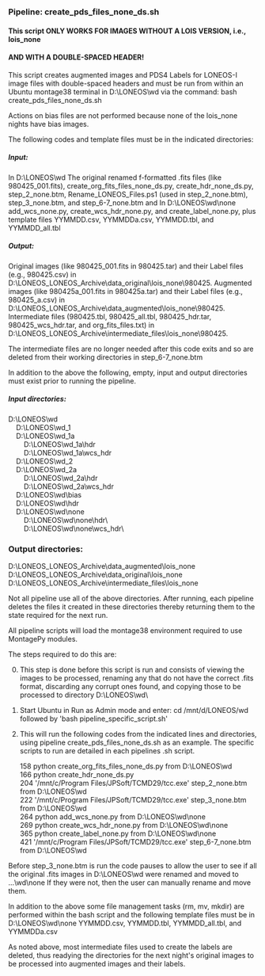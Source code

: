 ### Pipeline: create_pds_files_none_ds.sh

#### This script ONLY WORKS FOR IMAGES WITHOUT A LOIS VERSION, i.e., lois_none
#### AND WITH A DOUBLE-SPACED HEADER!

This script creates augmented images and PDS4 Labels for LONEOS-I image files
with double-spaced headers and must be run from within an Ubuntu montage38 
terminal in D:\LONEOS\wd via the command: bash create_pds_files_none_ds.sh

Actions on bias files are not performed because none of the lois_none nights
have bias images.

The following codes and template files must be in the indicated directories:

##### Input:
In D:\LONEOS\wd The original renamed f-formatted .fits files (like
980425_001.fits), create_org_fits_files_none_ds.py, create_hdr_none_ds.py,
step_2_none.btm, Rename_LONEOS_Files.ps1 (used in step_2_none.btm),
step_3_none.btm, and step_6-7_none.btm and
In D:\LONEOS\wd\none add_wcs_none.py, create_wcs_hdr_none.py, and
create_label_none.py, plus template files YYMMDD.csv, YYMMDDa.csv,
YYMMDD.tbl, and YYMMDD_all.tbl 

##### Output:
Original images (like 980425_001.fits in 980425.tar) and their Label files
(e.g., 980425.csv) in D:\LONEOS\_LONEOS_Archive\data_original\lois_none\980425.
Augmented images (like 980425a_001.fits in 980425a.tar) and their Label files
(e.g., 980425_a.csv) in D:\LONEOS\_LONEOS_Archive\data_augmented\lois_none\980425.
Intermediate files (980425.tbl, 980425_all.tbl, 980425_hdr.tar, 980425_wcs_hdr.tar,
and org_fits_files.txt) in D:\LONEOS\_LONEOS_Archive\intermediate_files\lois_none\980425.

The intermediate files are no longer needed after this code exits and so are
deleted from their working directories in step_6-7_none.btm

In addition to the above the following, empty, input and output directories
must exist prior to running the pipeline.

##### Input directories:

D:\LONEOS\wd\
&nbsp;&nbsp;&nbsp;&nbsp;D:\LONEOS\wd\_1\
&nbsp;&nbsp;&nbsp;&nbsp;D:\LONEOS\wd\_1a\
&nbsp;&nbsp;&nbsp;&nbsp;&nbsp;&nbsp;&nbsp;&nbsp;D:\LONEOS\wd\_1a\hdr\
&nbsp;&nbsp;&nbsp;&nbsp;&nbsp;&nbsp;&nbsp;&nbsp;D:\LONEOS\wd\_1a\wcs_hdr\
&nbsp;&nbsp;&nbsp;&nbsp;D:\LONEOS\wd\_2\
&nbsp;&nbsp;&nbsp;&nbsp;D:\LONEOS\wd\_2a\
&nbsp;&nbsp;&nbsp;&nbsp;&nbsp;&nbsp;&nbsp;&nbsp;D:\LONEOS\wd\_2a\hdr\
&nbsp;&nbsp;&nbsp;&nbsp;&nbsp;&nbsp;&nbsp;&nbsp;D:\LONEOS\wd\_2a\wcs_hdr\
&nbsp;&nbsp;&nbsp;&nbsp;D:\LONEOS\wd\bias\
&nbsp;&nbsp;&nbsp;&nbsp;D:\LONEOS\wd\hdr\
&nbsp;&nbsp;&nbsp;&nbsp;D:\LONEOS\wd\none\
&nbsp;&nbsp;&nbsp;&nbsp;&nbsp;&nbsp;&nbsp;&nbsp;D:\LONEOS\wd\none\hdr\  
&nbsp;&nbsp;&nbsp;&nbsp;&nbsp;&nbsp;&nbsp;&nbsp;D:\LONEOS\wd\none\wcs_hdr\

### Output directories:

D:\LONEOS\_LONEOS_Archive\data_augmented\lois_none\
D:\LONEOS\_LONEOS_Archive\data_original\lois_none\
D:\LONEOS\_LONEOS_Archive\intermediate_files\lois_none

Not all pipeline use all of the above directories. After running, each pipeline
deletes the files it created in these directories thereby returning them to the
state required for the next run.

All pipeline scripts will load the montage38 environment required to use MontagePy modules.

The steps required to do this are:

0) This step is done before this script is run and consists of viewing the
images to be processed, renaming any that do not have the correct .fits
format, discarding any corrupt ones found, and copying those to be processed
to directory D:\LONEOS\wd\

1) Start Ubuntu in Run as Admin mode and enter: cd /mnt/d/LONEOS/wd followed by
   'bash pipeline_specific_script.sh'

2) This will run the following codes from the indicated lines and directories,
   using pipeline create_pds_files_none_ds.sh as an example. The specific
   scripts to run are detailed in each pipelines .sh script.

   158 python create_org_fits_files_none\_ds.py from D:\LONEOS\wd\
   166 python create_hdr_none_ds.py\
   204 '/mnt/c/Program Files/JPSoft/TCMD29/tcc.exe' step_2_none.btm from D:\LONEOS\wd\
   222 '/mnt/c/Program Files/JPSoft/TCMD29/tcc.exe' step_3_none.btm from D:\LONEOS\wd\
   264 python add_wcs_none.py from D:\LONEOS\wd\none\
   269 python create_wcs_hdr_none.py from D:\LONEOS\wd\none\
   365 python create_label_none.py from D:\LONEOS\wd\none\
   421 '/mnt/c/Program Files/JPSoft/TCMD29/tcc.exe' step_6-7_none.btm from D:\LONEOS\wd

Before step_3_none.btm is run the code pauses to allow the user to see if all
the original .fits images in D:\LONEOS\wd were renamed and moved to ...\wd\none
If they were not, then the user can manually rename and move them.

In addition to the above some file management tasks (rm, mv, mkdir) are performed
within the bash script and the following template files must be in D:\LONEOS\wd\none
YYMMDD.csv, YYMMDD.tbl, YYMMDD\_all.tbl, and YYMMDDa.csv

As noted above, most intermediate files used to create the labels are deleted,
thus readying the directories for the next night's original images to be
processed into augmented images and their labels.
